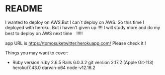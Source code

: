 # README

I wanted to deploy on AWS.But I can`t deploy on AWS.
So this time I deployed with heroku.
But i haven't given up !!!!
I will study more and do my best to deploy on AWS next time　!!!!!

app URL is https://tomosuketwitter.herokuapp.com/ 
Please check it !

Things you may want to cover:

* Ruby version
 ruby 2.6.5 
 Rails 6.0.3.2
 git version 2.17.2 (Apple Git-113)
 heroku/7.43.0 darwin-x64 node-v12.16.2


